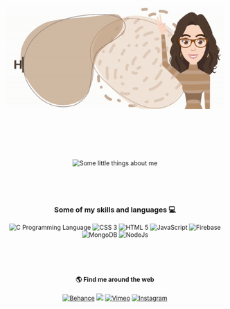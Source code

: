 <div align="center">
    <img src="header.gif" alt="Hi, I'm Tânia... Olá! Sou a Tânia">
</div>
<p>
    <br>
    <br>
    <br>
    <br>
    <br>
</p>
<div align="center">
    <img src="about-me.gif" alt="Some little things about me">
</div>
<p>
    <br>
    <br>
    <br>
</p>
<div align="center">
<h3>Some of my skills and languages 💻</h3>
    <img width="40px" src="https://cdn.jsdelivr.net/gh/devicons/devicon@latest/icons/c/c-plain.svg" alt="C Programming Language" />
    <img width="40px" src="https://cdn.jsdelivr.net/gh/devicons/devicon@latest/icons/css3/css3-plain-wordmark.svg" alt="CSS 3" />
    <img width="40px" src="https://cdn.jsdelivr.net/gh/devicons/devicon@latest/icons/html5/html5-plain-wordmark.svg" alt="HTML 5" />
    <img width="40px" src="https://cdn.jsdelivr.net/gh/devicons/devicon@latest/icons/javascript/javascript-plain.svg" alt="JavaScript" />
    <img width="40px" src="https://cdn.jsdelivr.net/gh/devicons/devicon@latest/icons/firebase/firebase-plain.svg" alt="Firebase" />
    <img width="40px" src="https://cdn.jsdelivr.net/gh/devicons/devicon@latest/icons/mongodb/mongodb-plain.svg" alt="MongoDB" />
    <img width="40px" src="https://cdn.jsdelivr.net/gh/devicons/devicon@latest/icons/nodejs/nodejs-plain.svg" alt="NodeJs" />
</div>
<div align="center">
<p>
    <br>
    <br>
    <br>
</p>
<h4>🌎 Find me around the web</h4>
    <a href="https://www.behance.net/taniamarques" target="_blank"><img width="70px" src="https://cdn.jsdelivr.net/gh/devicons/devicon@latest/icons/behance/behance-plain.svg" alt="Behance" /></a>
    <a href="https://www.linkedin.com/in/taniascmarques/" target="_blank"><img width="70px" src="https://cdn.jsdelivr.net/gh/devicons/devicon@latest/icons/linkedin/linkedin-plain.svg" /></a>
    <a href="https://vimeo.com/taniascmarques" target="_blank"><img width="70px" src="https://cdns.iconmonstr.com/wp-content/releases/preview/2012/240/iconmonstr-vimeo-3.png" alt="Vimeo"/></a>
    <a href="https://www.instagram.com/taniascmarques/" target="_blank"><img width="70px" src="https://freelogopng.com/images/all_img/1683192079instagram-logo-black-and-white-png.png" alt="Instagram" /></a>
</div>
